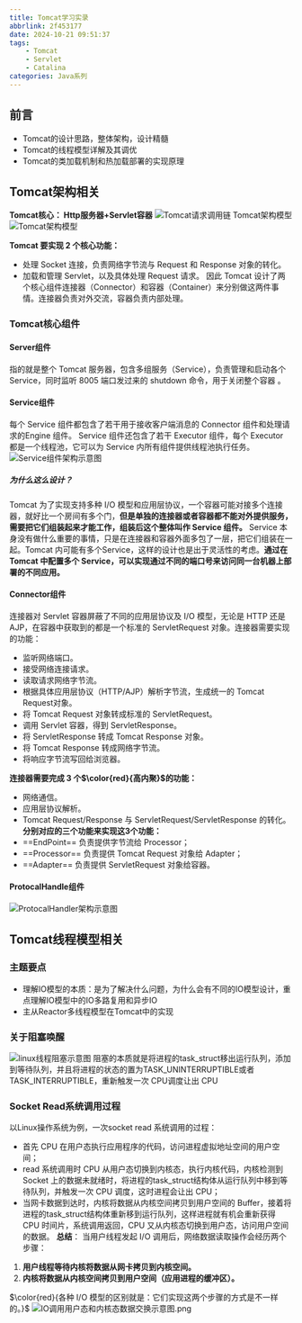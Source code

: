 ```yaml
---
title: Tomcat学习实录
abbrlink: 2f453177
date: 2024-10-21 09:51:37
tags:
    - Tomcat
    - Servlet
    - Catalina
categories: Java系列
---
```


## 前言
- Tomcat的设计思路，整体架构，设计精髓
- Tomcat的线程模型详解及其调优
- Tomcat的类加载机制和热加载部署的实现原理

<!-- more -->

## Tomcat架构相关
**Tomcat核心： Http服务器+Servlet容器**
![Tomcat请求调用链](2f453177/Tomcat请求调用链.png)
Tomcat架构模型
![Tomcat架构模型](2f453177/Tomcat架构模型.png)

**Tomcat 要实现 2 个核心功能：**
- 处理 Socket 连接，负责网络字节流与 Request 和 Response 对象的转化。
- 加载和管理 Servlet，以及具体处理 Request 请求。
因此 Tomcat 设计了两个核心组件连接器（Connector）和容器（Container）来分别做这两件事情。连接器负责对外交流，容器负责内部处理。

### Tomcat核心组件
#### Server组件
指的就是整个 Tomcat 服务器，包含多组服务（Service），负责管理和启动各个Service，同时监听 8005 端口发过来的 shutdown 命令，用于关闭整个容器 。
#### Service组件
每个 Service 组件都包含了若干用于接收客户端消息的 Connector 组件和处理请求的Engine 组件。 Service 组件还包含了若干 Executor 组件，每个 Executor 都是一个线程池，它可以为 Service 内所有组件提供线程池执行任务。
![Service组件架构示意图](2f453177/Service组件架构示意图.png)

##### 为什么这么设计？
Tomcat 为了实现支持多种 I/O 模型和应用层协议，一个容器可能对接多个连接器，就好比一个房间有多个门，**但是单独的连接器或者容器都不能对外提供服务，需要把它们组装起来才能工作，组装后这个整体叫作 Service 组件。**
Service 本身没有做什么重要的事情，只是在连接器和容器外面多包了一层，把它们组装在一起。Tomcat 内可能有多个Service，这样的设计也是出于灵活性的考虑。**通过在 Tomcat 中配置多个 Service，可以实现通过不同的端口号来访问同一台机器上部署的不同应用。**

#### Connector组件
连接器对 Servlet 容器屏蔽了不同的应用层协议及 I/O 模型，无论是 HTTP 还是AJP，在容器中获取到的都是一个标准的 ServletRequest 对象。连接器需要实现的功能：
- 监听网络端口。
- 接受网络连接请求。
- 读取请求网络字节流。
- 根据具体应用层协议（HTTP/AJP）解析字节流，生成统一的 Tomcat Request对象。
- 将 Tomcat Request 对象转成标准的 ServletRequest。
- 调用 Servlet 容器，得到 ServletResponse。
- 将 ServletResponse 转成 Tomcat Response 对象。
- 将 Tomcat Response 转成网络字节流。
- 将响应字节流写回给浏览器。

**连接器需要完成 3 个$\color{red}{高内聚}$的功能：**
- 网络通信。
- 应用层协议解析。
- Tomcat Request/Response 与 ServletRequest/ServletResponse 的转化。
**分别对应的三个功能来实现这3个功能：**
- ==EndPoint== 负责提供字节流给 Processor；
-  ==Processor== 负责提供 Tomcat Request 对象给 Adapter；
- ==Adapter== 负责提供 ServletRequest 对象给容器。

#### ProtocalHandle组件
![ProtocalHandler架构示意图](2f453177/ProtocalHandler架构示意图.png)

## Tomcat线程模型相关
### 主题要点
- 理解IO模型的本质：是为了解决什么问题，为什么会有不同的IO模型设计，重点理解IO模型中的IO多路复用和异步IO
- 主从Reactor多线程模型在Tomcat中的实现

### 关于阻塞唤醒
![linux线程阻塞示意图](2f453177/linux线程阻塞示意图.png)
阻塞的本质就是将进程的task_struct移出运行队列，添加到等待队列，并且将进程的状态的置为TASK_UNINTERRUPTIBLE或者TASK_INTERRUPTIBLE，重新触发一次 CPU调度让出 CPU

### Socket Read系统调用过程
以Linux操作系统为例，一次socket read 系统调用的过程：
- 首先 CPU 在用户态执行应用程序的代码，访问进程虚拟地址空间的用户空间；
- read 系统调用时 CPU 从用户态切换到内核态，执行内核代码，内核检测到Socket 上的数据未就绪时，将进程的task_struct结构体从运行队列中移到等待队列，并触发一次 CPU 调度，这时进程会让出 CPU；
- 当网卡数据到达时，内核将数据从内核空间拷贝到用户空间的 Buffer，接着将进程的task_struct结构体重新移到运行队列，这样进程就有机会重新获得 CPU 时间片，系统调用返回，CPU 又从内核态切换到用户态，访问用户空间的数据。
**总结**：
当用户线程发起 I/O 调用后，网络数据读取操作会经历两个步骤：
1) **用户线程等待内核将数据从网卡拷贝到内核空间。**
2) **内核将数据从内核空间拷贝到用户空间（应用进程的缓冲区）。**

$\color{red}{各种 I/O 模型的区别就是：它们实现这两个步骤的方式是不一样的。}$
![IO调用用户态和内核态数据交换示意图.png](2f453177/IO调用用户态和内核态数据交换示意图.png)